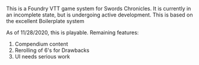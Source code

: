 This is a Foundry VTT game system for Swords Chronicles. It is currently in an incomplete state, but is undergoing active development. 
This is based on the excellent Boilerplate system

As of 11/28/2020, this is playable. Remaining features:
1. Compendium content
2. Rerolling of 6's for Drawbacks
3. UI needs serious work
